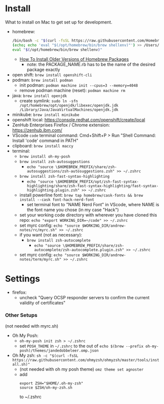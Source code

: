 # Install

What to install on Mac to get set up for development.

- homebrew:
  ```sh
  /bin/bash -c "$(curl -fsSL https://raw.githubusercontent.com/Homebrew/install/HEAD/install.sh)"
  (echo; echo 'eval "$(/opt/homebrew/bin/brew shellenv)"') >> /Users/andrewdamario/.zprofile
  eval "$(/opt/homebrew/bin/brew shellenv)"
  ```
    - [How To Install Older Versions of Homebrew Packages](https://nelson.cloud/how-to-install-older-versions-of-homebrew-packages/)
      - note: the PACKAGE_NAME.rb has to be the name of the desired package exactly
- open shift: `brew install openshift-cli`
- podman: `brew install podman`
  - init podman: `podman machine init --cpus=3 --memory=4048`
  - remove podman machine (reset): `podman machine rm`
- java: `brew install openjdk`
  - create symlink: `sudo ln -sfn /opt/homebrew/opt/openjdk/libexec/openjdk.jdk /Library/Java/JavaVirtualMachines/openjdk.jdk`
- minikube: `brew install minikube`
- openshift local: https://console.redhat.com/openshift/create/local
- ZenHub Enterprises Firefox / Chrome extension: https://zenhub.ibm.com/
- VScode `code` terminal command: Cmd+Shift+P > Run "Shell Command: Install 'code' command in PATH"
- clipboard: `brew install maccy`
- terminal:
  - `brew install oh-my-posh`
  - `brew install zsh-autosuggestions`
    - `echo "source \$HOMEBREW_PREFIX/share/zsh-autosuggestions/zsh-autosuggestions.zsh" >> ~/.zshrc`
  - `brew install zsh-fast-syntax-highlighting`
    - `echo "source \$HOMEBREW_PREFIX/opt/zsh-fast-syntax-highlighting/share/zsh-fast-syntax-highlighting/fast-syntax-highlighting.plugin.zsh" >> ~/.zshrc`
  - install powerline font: `brew tap homebrew/cask-fonts && brew install --cask font-hack-nerd-font`
    - set terminal font to "NAME Nerd Font" in VScode, where NAME is the font name you chose (in my case "Hack")
  - set your working code directory with wherever you have cloned this repo: `echo "export WORKING_DIR=~/code" >> ~/.zshrc`
  - set myrc config: `echo "source $WORKING_DIR/andrew-notes/rc/myrc.sh" >> ~/.zshrc`
  - if you want (not as necessary):
    - `brew install zsh-autocomplete`
      - `echo "source \$HOMEBREW_PREFIX/share/zsh-autocomplete/zsh-autocomplete.plugin.zsh" >> ~/.zshrc`
  - set myrc config: `echo "source $WORKING_DIR/andrew-notes/term/myrc.sh" >> ~/.zshrc`

# Settings

- firefox:
  - uncheck "Query OCSP responder servers to confirm the current validity of certificates"

### Other Setups
(not needed with myrc.sh)
- Oh My Posh:
  - `oh-my-posh init zsh > ~/.zshrc`
  - set `POSH_THEME` in `~/.zshrc` to the out of `echo $(brew --prefix oh-my-posh)/themes/jandedobbeleer.omp.json`
- Oh My zsh: `sh -c "$(curl -fsSL https://raw.githubusercontent.com/ohmyzsh/ohmyzsh/master/tools/install.sh)"`
  - (not needed with oh my posh theme) `omz theme set agnoster`
  - add
    ```
    export ZSH="$HOME/.oh-my-zsh"
    source $ZSH/oh-my-zsh.sh
    ```
    to ~/.zshrc
